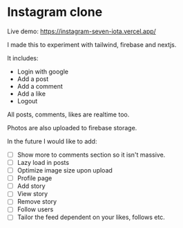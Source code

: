 # Instagram clone
Live demo: https://instagram-seven-iota.vercel.app/

I made this to experiment with tailwind, firebase and nextjs.

It includes:
- Login with google
- Add a post
- Add a comment
- Add a like
- Logout

All posts, comments, likes are realtime too.

Photos are also uploaded to firebase storage.

In the future I would like to add:
- [ ] Show more to comments section so it isn't massive.
- [ ] Lazy load in posts
- [ ] Optimize image size upon upload
- [ ] Profile page
- [ ] Add story
- [ ] View story
- [ ] Remove story
- [ ] Follow users
- [ ] Tailor the feed dependent on your likes, follows etc.
